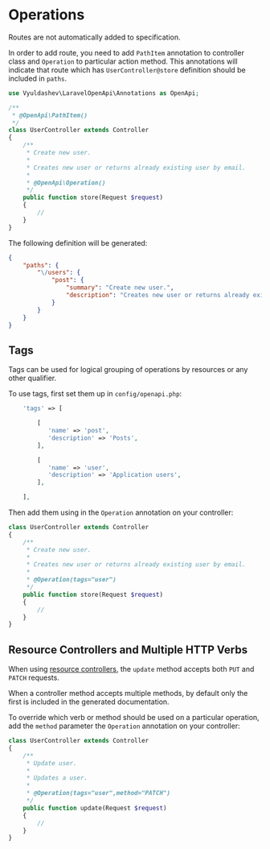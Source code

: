 # Operations

Routes are not automatically added to specification.

In order to add route, you need to add `PathItem` annotation to controller class and `Operation` to particular action method.
This annotations will indicate that route which has `UserController@store` definition should be included in `paths`.

```php
use Vyuldashev\LaravelOpenApi\Annotations as OpenApi;

/**
 * @OpenApi\PathItem()
 */
class UserController extends Controller
{
    /**
     * Create new user.
     *
     * Creates new user or returns already existing user by email.
     *
     * @OpenApi\Operation()
     */
    public function store(Request $request)
    {
        //
    }
}
```

The following definition will be generated:

```json
{
    "paths": {
        "\/users": {
            "post": {
                "summary": "Create new user.",
                "description": "Creates new user or returns already existing user by email."
            }
        }
    }
}
```

## Tags

Tags can be used for logical grouping of operations by resources or any other qualifier.

To use tags, first set them up in `config/openapi.php`:

```php
    'tags' => [

        [
           'name' => 'post',
           'description' => 'Posts',
        ],

        [
           'name' => 'user',
           'description' => 'Application users',
        ],

    ],
```

Then add them using in the `Operation` annotation on your controller:

```php
class UserController extends Controller
{
    /**
     * Create new user.
     *
     * Creates new user or returns already existing user by email.
     *
     * @Operation(tags="user")
     */
    public function store(Request $request)
    {
        //
    }
}
```

## Resource Controllers and Multiple HTTP Verbs

When using [resource controllers](https://laravel.com/docs/master/controllers#resource-controllers), the `update` method accepts both `PUT` and `PATCH` requests.

When a controller method accepts multiple methods, by default only the first is included in the generated documentation.

To override which verb or method should be used on a particular operation, add the `method` parameter the `Operation` annotation on your controller:

```php
class UserController extends Controller
{
    /**
     * Update user.
     *
     * Updates a user.
     *
     * @Operation(tags="user",method="PATCH")
     */
    public function update(Request $request)
    {
        //
    }
}
```
